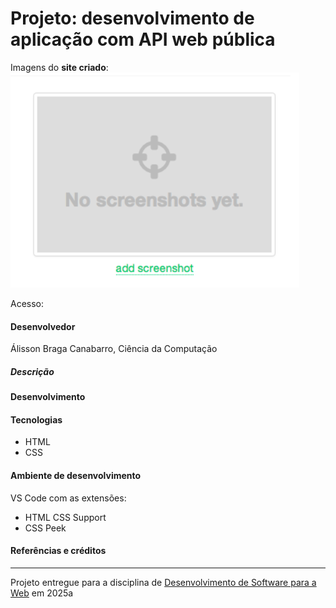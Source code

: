 # Projeto: desenvolvimento de aplicação com API web pública

Imagens do **site criado**:  
![screenshot](img/screenshot.png "screenshot")

Acesso: 


#### Desenvolvedor
Álisson Braga Canabarro, Ciência da Computação


##### Descrição


#### Desenvolvimento


#### Tecnologias

- HTML
- CSS

#### Ambiente de desenvolvimento

VS Code com as extensões:
- HTML CSS Support
- CSS Peek

#### Referências e créditos




---
Projeto entregue para a disciplina de [Desenvolvimento de Software para a Web](http://github.com/andreainfufsm/elc1090-2025a) em 2025a
